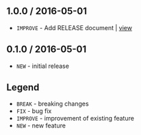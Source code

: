 1.0.0 / 2016-05-01
------------------

- `IMPROVE` - Add RELEASE document | [view](https://github.com/4-20ma/cookbook-docker-integration-test/commit/a43a2df)

0.1.0 / 2016-05-01
------------------

- `NEW` - initial release


Legend
------

- `BREAK`   - breaking changes
- `FIX`     - bug fix
- `IMPROVE` - improvement of existing feature
- `NEW`     - new feature

